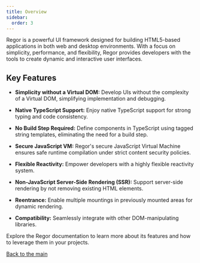 ```yaml
---
title: Overview
sidebar:
  order: 3
---
```


Regor is a powerful UI framework designed for building HTML5-based applications in both web and desktop environments. With a focus on simplicity, performance, and flexibility, Regor provides developers with the tools to create dynamic and interactive user interfaces.

## Key Features

- **Simplicity without a Virtual DOM:** Develop UIs without the complexity of a Virtual DOM, simplifying implementation and debugging.

- **Native TypeScript Support:** Enjoy native TypeScript support for strong typing and code consistency.

- **No Build Step Required:** Define components in TypeScript using tagged string templates, eliminating the need for a build step.

- **Secure JavaScript VM:** Regor's secure JavaScript Virtual Machine ensures safe runtime compilation under strict content security policies.

- **Flexible Reactivity:** Empower developers with a highly flexible reactivity system.

- **Non-JavaScript Server-Side Rendering (SSR):** Support server-side rendering by not removing existing HTML elements.

- **Reentrance:** Enable multiple mountings in previously mounted areas for dynamic rendering.

- **Compatibility:** Seamlessly integrate with other DOM-manipulating libraries.

Explore the Regor documentation to learn more about its features and how to leverage them in your projects.

[Back to the main](/)
